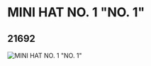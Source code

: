 # MINI HAT NO. 1 "NO. 1"
## 21692
![MINI HAT NO. 1 "NO. 1"](https://lc-www-live-s.legocdn.com/media/bricks/5/2/6117808.jpg)